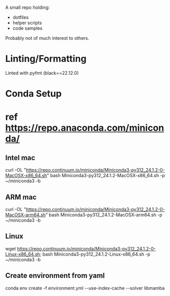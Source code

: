 A small repo holding:
* dotfiles
* helper scripts
* code samples

Probably not of much interest to others.

# Linting/Formatting
Linted with pyfmt (black==22.12.0)

# Conda Setup
# ref https://repo.anaconda.com/miniconda/ 

## Intel mac
curl -OL "https://repo.continuum.io/miniconda/Miniconda3-py312_24.1.2-0-MacOSX-x86_64.sh"
bash Miniconda3-py312_24.1.2-MacOSX-x86_64.sh -p ~/miniconda3 -b

## ARM mac
curl -OL "https://repo.continuum.io/miniconda/Miniconda3-py312_24.1.2-0-MacOSX-arm64.sh"
bash Miniconda3-py312_24.1.2-MacOSX-arm64.sh -p ~/miniconda3 -b

## Linux
wget https://repo.continuum.io/miniconda/Miniconda3-py312_24.1.2-0-Linux-x86_64.sh;
bash Miniconda3-py312_24.1.2-Linux-x86_64.sh -p ~/miniconda3 -b

## Create environment from yaml
conda env create -f environment.yml --use-index-cache --solver libmamba 

